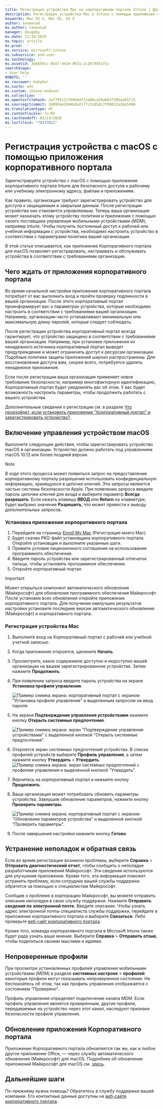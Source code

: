 ```yaml
---
title: Регистрация устройства Mac на корпоративном портале Intune | Документация Майкрософт
description: Регистрация устройства Mac в Intune с помощью приложения корпоративного портала
keywords: Mac OS X, Mac OS, OS X
author: lenewsad
ms.author: lanewsad
manager: dougeby
ms.date: 12/16/2019
ms.topic: article
ms.prod: ''
ms.service: microsoft-intune
ms.subservice: end-user
ms.technology: ''
ms.assetid: 3bb659cc-9b57-4d19-8631-2c26749fa71c
searchScope:
- User help
ROBOTS: ''
ms.reviewer: kakyker
ms.suite: ems
ms.custom: intune-enduser
ms.collection: ''
ms.openlocfilehash: 2ef7951217b0b6df21a86ca29a8637385aa65715
ms.sourcegitcommit: 3d895be2844bda2177c2c85dc2f09612a1be5490
ms.translationtype: HT
ms.contentlocale: ru-RU
ms.lasthandoff: 03/13/2020
ms.locfileid: "79337022"
---
```

# <a name="enroll-your-macos-device-using-the-company-portal-app"></a>Регистрация устройства с macOS с помощью приложения корпоративного портала  

Зарегистрируйте устройство с macOS с помощью приложения корпоративного портала Intune для безопасного доступа к рабочему или учебному электронному адресу, файлам и приложениям.

Как правило, организации требуют зарегистрировать устройство для доступа к защищаемым и закрытым данным. После регистрации устройства оно становится *управляемым*. Теперь ваша организация может назначать этому устройству политики и приложения с помощью своего поставщика управления мобильными устройствами (MDM), например Intune. Чтобы получить постоянный доступ к рабочей или учебной информации с устройства, необходимо настроить устройство в соответствии с параметрами политики вашей организации.  

В этой статье описывается, как приложение Корпоративного портала для macOS позволяет регистрировать, настраивать и обслуживать устройства в соответствии с требованиями организации.  


## <a name="what-to-expect-from-the-company-portal-app"></a>Чего ждать от приложения корпоративного портала

Во время начальной настройки приложение корпоративного портала потребует от вас выполнить вход и пройти проверку подлинности в вашей организации. После этого корпоративный портал проинформирует вас о параметрах устройства, которые необходимо настроить в соответствии с требованиями вашей организации. Например, организации часто устанавливают минимальную или максимальную длину паролей, которые следует соблюдать.    

После регистрации устройства корпоративный портал всегда гарантирует, что устройство защищено в соответствии с требованиями вашей организации. Например, при установке приложения из ненадежного источника корпоративный портал выведет предупреждение и может ограничить доступ к ресурсам организации. Подобные политики защиты приложений широко распространены. Для восстановления доступа вам, скорее всего, потребуется удалить ненадежное приложение. 

Если после регистрации ваша организация применяет новое требование безопасности, например многофакторную идентификацию, Корпоративный портал будет уведомлять вас об этом. У вас будет возможность настроить параметры, чтобы продолжить работать с вашего устройства.  

Дополнительные сведения о регистрации см. в разделе [Что произойдет, если установить приложение "Корпоративный портал" и зарегистрировать устройство?](what-happens-if-you-install-the-Company-Portal-app-and-enroll-your-device-in-intune-macos.md).  

## <a name="get-your-macos-device-managed"></a>Включение управления устройством macOS  
Выполните следующие действия, чтобы зарегистрировать устройство macOS в организации. Устройство должно работать под управлением macOS 10.12 или более поздней версии.   

> [!NOTE]
> В ходе этого процесса может появиться запрос на предоставление корпоративному порталу разрешения использовать конфиденциальную информацию, хранящуюся в цепочке ключей. Эти запросы являются частью системы безопасности Apple. При появлении запроса введите пароль цепочки ключей для входа и выберите параметр **Всегда разрешать**. Если нажать клавишу **ВВОД** или **Return** на клавиатуре, будет выбрано значение **Разрешить**, что может привести к выводу дополнительных запросов.  

### <a name="install-company-portal-app"></a>Установка приложения корпоративного портала  
1. Перейдите на страницу [Enroll My Mac](https://go.microsoft.com/fwlink/?linkid=853070) (Регистрация моего Mac).  
2. Будет скачан PKG-файл установщика корпоративного портала. Откройте установщик и выполните указанные шаги. 
3. Примите условия лицензионного соглашения на использование программного обеспечения. 
4. Введите пароль устройства или зарегистрированный отпечаток пальца, чтобы установить программное обеспечение.  
5. Откройте корпоративный портал. 

> [!IMPORTANT]
> Может открыться компонент автоматического обновления (Майкрософт) для обновления программного обеспечения Майкрософт. После установки всех обновлений откройте приложение корпоративного портала. Для получения наилучших результатов настройки установите последние версии автоматического обновления (Майкрософт) и корпоративного портала.  


### <a name="enroll-your-mac"></a>Регистрация устройства Mac  


1. Выполните вход на Корпоративный портал с рабочей или учебной учетной записью.  
2. Когда приложение откроется, щелкните **Начать**.  
3. Просмотрите, какое содержимое доступно и недоступно вашей организации на вашем зарегистрированном устройстве. Затем нажмите **Продолжить**.
4.  При появлении запроса введите пароль устройства на экране **Установка профиля управления**.

    ![Пример снимка экрана: корпоративный портал с экраном "Установка профиля управления" и выделенным запросом на ввод пароля.](./media/install-management-profile-macos-1912.PNG)   
5. На экране **Подтверждение управления устройствами** нажмите кнопку **Открыть системные предпочтения**.  

    ![Пример снимка экрана: экран "Подтверждение управления устройствами" с выделенной кнопкой "Открыть системные предпочтения".](./media/confirm-device-management-macos-1912.PNG)  
6. Откроется экран системных предпочтений устройства. В списке профилей устройств выберите **Профиль управления**, а затем нажмите кнопку **Утвердить** > **Утвердить**.  
    ![Пример снимка экрана: экран системных предпочтений с профилем управления и выделенной кнопкой "Утвердить".](./media/management-profile-approve-macos-1912.PNG)   
1. Вернитесь на корпоративный портал и нажмите кнопку **Продолжить**.    
2. Ваша организация может потребовать обновить параметры устройства. Завершив обновление параметров, нажмите кнопку **Проверить параметры**.  

    ![Пример снимка экрана: корпоративный портал с экраном "Обновление параметров устройства" и выделенной кнопкой "Проверить параметры".](./media/update-settings-mac-1911.PNG)  
9. После завершения настройки нажмите кнопку **Готово**.  


 ## <a name="troubleshooting-and-feedback"></a>Устранение неполадок и обратная связь   

Если во время регистрации возникли проблемы, выберите **Справка** > **Отправить диагностический отчет**, чтобы сообщить о неполадке разработчикам приложений Майкрософт. Эти сведения используются для улучшения приложения. Кроме того, эта информация поможет устранить проблему, если сотрудник вашей службы поддержки обратится за помощью к специалистам Майкрософт.  

Сообщив о проблеме в корпорацию Майкрософт, вы можете отправить описание неполадки в свою службу поддержки. Нажмите **Отправить сведения по электронной почте**. Введите описание. Чтобы узнать адрес электронной почты специалиста службы поддержки, перейдите в приложение корпоративного портала и выберите **Связаться**. Либо проверьте [веб-сайт корпоративного портала](https://go.microsoft.com/fwlink/?linkid=2010980).  
 

Кроме того, команда корпоративного портала в Microsoft Intune также будет рада узнать ваше мнение. Выберите **Справка** > **Отправить отзыв**, чтобы поделиться своими мыслями и идеями.  

## <a name="unverified-profiles"></a>Непроверенные профили  
При просмотре установленных профилей управления мобильными устройствами (MDM) в разделе **системных настроек** > **профилей** некоторые профили могут показывать непроверенное состояние. Не беспокойтесь об этом, так как профиль управления отображается с состоянием "Проверено".  

Профиль управления определяет подключение канала MDM. Если профиль управления является проверенным, другие профили, передаваемые на устройство через этот канал, наследуют признаки безопасности профиля управления.  

## <a name="updating-the-company-portal-app"></a>Обновление приложения Корпоративного портала

Приложение Корпоративного портала обновляется так же, как и любое другое приложение Office, — через службу автоматического обновления (Майкрософт) для macOS. Подробнее об обновлении приложений Майкрософт для macOS см. [здесь](https://support.office.com/article/Check-for-Office-for-Mac-updates-automatically-bfd1e497-c24d-4754-92ab-910a4074d7c1).  

## <a name="next-steps"></a>Дальнейшие шаги  
По-прежнему нужна помощь? Обратитесь в службу поддержки вашей компании. Его контактные данные доступны на [веб-сайте корпоративного портала](https://go.microsoft.com/fwlink/?linkid=2010980).  


